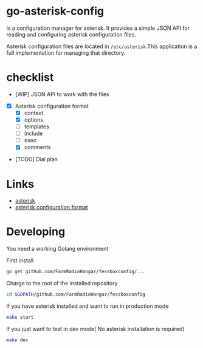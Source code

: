 # go-asterisk-config

Is a configuration manager for asterisk. It provides a simple JSON API for
reading and configuring asterisk configuration files.

Asterisk configuration files are located in `/etc/asterisk`.This application is
a full implementation for managing that directory.

# checklist

- [WIP]  JSON API to work with the files
- [x] Asterisk configuration format
  - [x] context
  - [x] options
  - [ ] templates
  - [ ] include
  - [ ] exec
  - [x] comments

- [TODO] Dial plan

# Links
- [asterisk](http://www.asterisk.org/)
- [asterisk configuration format](https://wiki.asterisk.org/wiki/display/AST/Config+File+Format)


# Developing

You need a working Golang environment

First install
```bash
go get github.com/FarmRadioHangar/fessboxconfig/...
```


Charge to the root of the installed repository

```bash
cd $GOPATH/github.com/FarmRadioHangar/fessboxconfig
```

If you have asterisk installed and want to run in production mode

```bash
make start
```

If you just want to test in dev mode( No asterisk installation is required)

```bash
make dev
```
